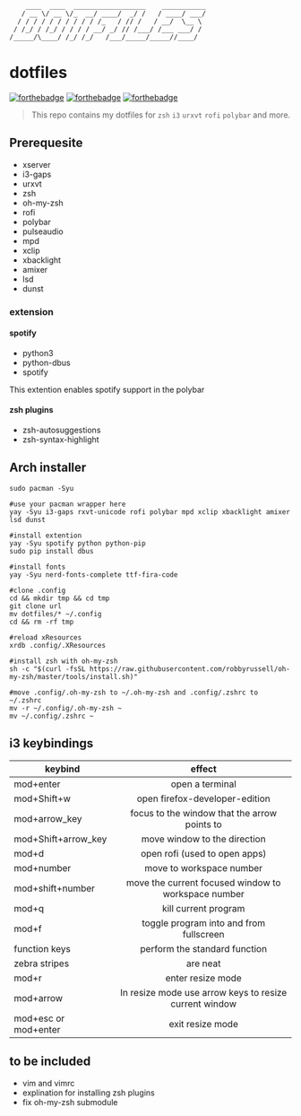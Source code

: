 ```
    ____  ____  __________________    ___________
   / __ \/ __ \/_  __/ ____/  _/ /   / ____/ ___/
  / / / / / / / / / / /_   / // /   / __/  \__ \
 / /_/ / /_/ / / / / __/ _/ // /___/ /___ ___/ /
/_____/\____/ /_/ /_/   /___/_____/_____//____/

```

# dotfiles

[![forthebadge](https://forthebadge.com/images/badges/built-with-love.svg)](https://forthebadge.com)
[![forthebadge](https://forthebadge.com/images/badges/powered-by-electricity.svg)](https://forthebadge.com)
[![forthebadge](https://forthebadge.com/images/badges/fuck-it-ship-it.svg)](https://forthebadge.com)

> This repo contains my dotfiles for `zsh` `i3` `urxvt` `rofi` `polybar` and more.

## Prerequesite

- xserver
- i3-gaps
- urxvt
- zsh
- oh-my-zsh
- rofi
- polybar
- pulseaudio
- mpd
- xclip
- xbacklight
- amixer
- lsd
- dunst

### extension

#### spotify

- python3
- python-dbus
- spotify

This extention enables spotify support in the polybar

#### zsh plugins

- zsh-autosuggestions
- zsh-syntax-highlight

## Arch installer

```
sudo pacman -Syu

#use your pacman wrapper here
yay -Syu i3-gaps rxvt-unicode rofi polybar mpd xclip xbacklight amixer lsd dunst

#install extention
yay -Syu spotify python python-pip
sudo pip install dbus

#install fonts
yay -Syu nerd-fonts-complete ttf-fira-code

#clone .config
cd && mkdir tmp && cd tmp
git clone url
mv dotfiles/* ~/.config
cd && rm -rf tmp

#reload xResources
xrdb .config/.XResources

#install zsh with oh-my-zsh
sh -c "$(curl -fsSL https://raw.githubusercontent.com/robbyrussell/oh-my-zsh/master/tools/install.sh)"

#move .config/.oh-my-zsh to ~/.oh-my-zsh and .config/.zshrc to ~/.zshrc
mv -r ~/.config/.oh-my-zsh ~
mv ~/.config/.zshrc ~

```

## i3 keybindings

| keybind              |                         effect                         |
| -------------------- | :----------------------------------------------------: |
| mod+enter            |                    open a terminal                     |
| mod+Shift+w          |             open firefox-developer-edition             |
| mod+arrow_key        |      focus to the window that the arrow points to      |
| mod+Shift+arrow_key  |              move window to the direction              |
| mod+d                |             open rofi (used to open apps)              |
| mod+number           |                move to workspace number                |
| mod+shift+number     |  move the current focused window to workspace number   |
| mod+q                |                  kill current program                  |
| mod+f                |        toggle program into and from fullscreen         |
| function keys        |             perform the standard function              |
| zebra stripes        |                        are neat                        |
| mod+r                |                   enter resize mode                    |
| mod+arrow            | In resize mode use arrow keys to resize current window |
| mod+esc or mod+enter |                    exit resize mode                    |

## to be included

- vim and vimrc
- explination for installing zsh plugins
- fix oh-my-zsh submodule
